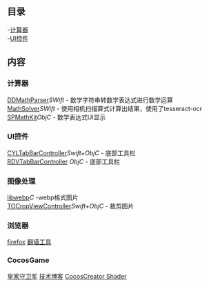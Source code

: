 ## 目录
-[计算器](#计算器)  
-[UI控件](#UI控件)

## 内容
### 计算器
  [DDMathParser](https://github.com/davedelong/DDMathParser)*SWift* - 数学字符串转数学表达式进行数学运算  
  [MathSolver](https://github.com/onmyway133/MathSolver)*SWift* - 使用相机扫描算式计算出结果，使用了tesseract-ocr  
  [SPMathKit](https://github.com/CodingSha/SPMathKit)*ObjC* - 数学表达式UI显示  
  
### UI控件
  [CYLTabBarController](https://github.com/ChenYilong/CYLTabBarController.git)*Swift+ObjC* - 底部工具栏  
  [RDVTabBarController](https://github.com/robbdimitrov/RDVTabBarController.git) *ObjC* - 底部工具栏  

### 图像处理
  [libwebp](https://github.com/webmproject/libwebp)*C* -webp格式图片  
  [TOCropViewController](https://github.com/TimOliver/TOCropViewController)*Swift+ObjC* - 裁剪图片  
### 浏览器
  [firefox](https://github.com/mozilla-mobile) [翻墙工具](https://github.com/killgcd/FirefoxFQ)

### CocosGame
  [皇家守卫军](https://github.com/wuhaoyu1990/KingdomRush) [技术博客](https://blog.csdn.net/oshunz) [CocosCreator Shader](https://github.com/fylz1125/ShaderDemos)

